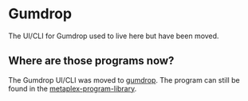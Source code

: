 # Gumdrop

The UI/CLI for Gumdrop used to live here but have been moved.

## Where are those programs now?

The Gumdrop UI/CLI was moved to [gumdrop][gumdrop]. The program can still be found in the [metaplex-program-library][mpl].


[mpl]:https://github.com/streamdao/nft-marketplace-program-library
[gumdrop]:https://github.com/metaplex-foundation/gumdrop
